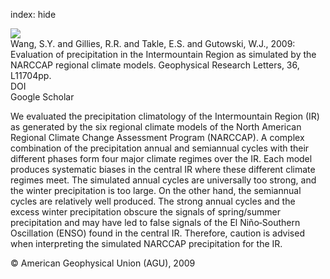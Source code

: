index: hide

<div class="Citation">
    <div class="Citation-thumb CitationThumb-linked"  data-href="https://doi.org/10.1029/2009gl037930">
      <img src="https://static.claimspace.cloud/climate-study-static/refs/thumbs/14/Wang_et_al_2009a-thumb.png" />
    </div>

  <div class="Citation-body">
    <div class="Citation-text">Wang, S.Y. and Gillies, R.R. and Takle, E.S. and Gutowski, W.J., 2009: Evaluation of precipitation in the Intermountain Region as simulated by the NARCCAP regional climate models. <span class="Article-journal">Geophysical Research Letters, </span><span class="Article-volume">36, </span>L11704pp.</div>
    <div class="Citation-links">
      <div class="CitationLink" data-href="https://doi.org/10.1029/2009gl037930">
        <div class="CitationLink-icon CitationLink-Doi"></div>
        <div class="CitationLink-text">DOI</div>
      </div>
      <div class="CitationLink" data-href="https://scholar.google.com/scholar?q=10.1029/2009gl037930">
        <div class="CitationLink-icon CitationLink-Scholar"></div>
        <div class="CitationLink-text">Google Scholar</div>
      </div>
    </div>
  </div>
</div>

We evaluated the precipitation climatology of the Intermountain Region (IR) as generated by the six regional climate models of the North American Regional Climate Change Assessment Program (NARCCAP). A complex combination of the precipitation annual and semiannual cycles with their different phases form four major climate regimes over the IR. Each model produces systematic biases in the central IR where these different climate regimes meet. The simulated annual cycles are universally too strong, and the winter precipitation is too large. On the other hand, the semiannual cycles are relatively well produced. The strong annual cycles and the excess winter precipitation obscure the signals of spring/summer precipitation and may have led to false signals of the El Niño‐Southern Oscillation (ENSO) found in the central IR. Therefore, caution is advised when interpreting the simulated NARCCAP precipitation for the IR.

<div class="Citation-copy">
&copy; American Geophysical Union (AGU), 2009
</div>